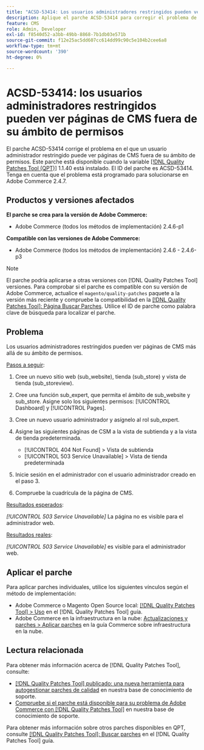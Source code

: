 ```yaml
---
title: "ACSD-53414: Los usuarios administradores restringidos pueden ver páginas de CMS fuera de su ámbito de permisos"
description: Aplique el parche ACSD-53414 para corregir el problema de Adobe Commerce en el que un usuario administrador restringido puede ver páginas de CMS fuera de su ámbito de permisos.
feature: CMS
role: Admin, Developer
exl-id: f8540d52-a3bb-49bb-8868-7b1db03e571b
source-git-commit: f12e25ac5dd607cc614dd99c90c5e104b2cee6a8
workflow-type: tm+mt
source-wordcount: '390'
ht-degree: 0%

---
```


# ACSD-53414: los usuarios administradores restringidos pueden ver páginas de CMS fuera de su ámbito de permisos

El parche ACSD-53414 corrige el problema en el que un usuario administrador restringido puede ver páginas de CMS fuera de su ámbito de permisos. Este parche está disponible cuando la variable [[!DNL Quality Patches Tool (QPT)]](/help/announcements/adobe-commerce-announcements/magento-quality-patches-released-new-tool-to-self-serve-quality-patches.md) 1.1.40 está instalado. El ID del parche es ACSD-53414. Tenga en cuenta que el problema está programado para solucionarse en Adobe Commerce 2.4.7.

## Productos y versiones afectados

**El parche se crea para la versión de Adobe Commerce:**

* Adobe Commerce (todos los métodos de implementación) 2.4.6-p1

**Compatible con las versiones de Adobe Commerce:**

* Adobe Commerce (todos los métodos de implementación) 2.4.6 - 2.4.6-p3

>[!NOTE]
>
>El parche podría aplicarse a otras versiones con [!DNL Quality Patches Tool] versiones. Para comprobar si el parche es compatible con su versión de Adobe Commerce, actualice el `magento/quality-patches` paquete a la versión más reciente y compruebe la compatibilidad en la [[!DNL Quality Patches Tool]: Página Buscar Parches](https://experienceleague.adobe.com/tools/commerce-quality-patches/index.html). Utilice el ID de parche como palabra clave de búsqueda para localizar el parche.

## Problema

Los usuarios administradores restringidos pueden ver páginas de CMS más allá de su ámbito de permisos.

<u>Pasos a seguir</u>:

1. Cree un nuevo sitio web (sub_website), tienda (sub_store) y vista de tienda (sub_storeview).
1. Cree una función sub_expert, que permita el ámbito de sub_website y sub_store. Asigne solo los siguientes permisos: [!UICONTROL Dashboard] y [!UICONTROL Pages].
1. Cree un nuevo usuario administrador y asígnelo al rol sub_expert.
1. Asigne las siguientes páginas de CSM a la vista de subtienda y a la vista de tienda predeterminada.

   * [!UICONTROL 404 Not Found] > Vista de subtienda
   * [!UICONTROL 503 Service Unavailable] > Vista de tienda predeterminada

1. Inicie sesión en el administrador con el usuario administrador creado en el paso 3.
1. Compruebe la cuadrícula de la página de CMS.

<u>Resultados esperados</u>:

*[!UICONTROL 503 Service Unavailable]* La página no es visible para el administrador web.

<u>Resultados reales</u>:

*[!UICONTROL 503 Service Unavailable]* es visible para el administrador web.

## Aplicar el parche

Para aplicar parches individuales, utilice los siguientes vínculos según el método de implementación:

* Adobe Commerce o Magento Open Source local: [[!DNL Quality Patches Tool] > Uso](https://experienceleague.adobe.com/docs/commerce-operations/tools/quality-patches-tool/usage.html) en el [!DNL Quality Patches Tool] guía.
* Adobe Commerce en la infraestructura en la nube: [Actualizaciones y parches > Aplicar parches](https://experienceleague.adobe.com/docs/commerce-cloud-service/user-guide/develop/upgrade/apply-patches.html) en la guía Commerce sobre infraestructura en la nube.

## Lectura relacionada

Para obtener más información acerca de [!DNL Quality Patches Tool], consulte:

* [[!DNL Quality Patches Tool] publicado: una nueva herramienta para autogestionar parches de calidad](/help/announcements/adobe-commerce-announcements/magento-quality-patches-released-new-tool-to-self-serve-quality-patches.md) en nuestra base de conocimiento de soporte.
* [Compruebe si el parche está disponible para su problema de Adobe Commerce con [!DNL Quality Patches Tool]](/help/support-tools/patches-available-in-qpt-tool/check-patch-for-magento-issue-with-magento-quality-patches.md) en nuestra base de conocimiento de soporte.

Para obtener más información sobre otros parches disponibles en QPT, consulte [[!DNL Quality Patches Tool]: Buscar parches](https://experienceleague.adobe.com/tools/commerce-quality-patches/index.html) en el [!DNL Quality Patches Tool] guía.
